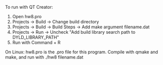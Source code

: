To run with QT Creator:
1) Open hw8.pro
1) Projects -> Build -> Change build directory
2) Projects -> Build -> Build Steps -> Add make argument filename.dat
3) Projects -> Run -> Uncheck "Add build library search path to DYLD_LIBRARY_PATH"
4) Run with Command + R

On Linux:
hw8.pro is the .pro file for this program. Compile with qmake and make, and run with 
./hw8 filename.dat
